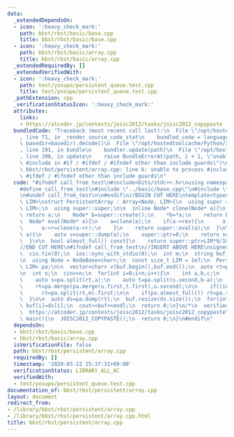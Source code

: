 ```yaml
---
data:
  _extendedDependsOn:
  - icon: ':heavy_check_mark:'
    path: bbst/rbst/basic/base.cpp
    title: bbst/rbst/basic/base.cpp
  - icon: ':heavy_check_mark:'
    path: bbst/rbst/basic/array.cpp
    title: bbst/rbst/basic/array.cpp
  _extendedRequiredBy: []
  _extendedVerifiedWith:
  - icon: ':heavy_check_mark:'
    path: test/yosupo/persistent_queue.test.cpp
    title: test/yosupo/persistent_queue.test.cpp
  _pathExtension: cpp
  _verificationStatusIcon: ':heavy_check_mark:'
  attributes:
    links:
    - https://atcoder.jp/contests/joisc2012/tasks/joisc2012_copypaste
  bundledCode: "Traceback (most recent call last):\n  File \"/opt/hostedtoolcache/Python/3.8.5/x64/lib/python3.8/site-packages/onlinejudge_verify/documentation/build.py\"\
    , line 71, in _render_source_code_stat\n    bundled_code = language.bundle(stat.path,\
    \ basedir=basedir).decode()\n  File \"/opt/hostedtoolcache/Python/3.8.5/x64/lib/python3.8/site-packages/onlinejudge_verify/languages/cplusplus.py\"\
    , line 191, in bundle\n    bundler.update(path)\n  File \"/opt/hostedtoolcache/Python/3.8.5/x64/lib/python3.8/site-packages/onlinejudge_verify/languages/cplusplus_bundle.py\"\
    , line 398, in update\n    raise BundleErrorAt(path, i + 1, \"unable to process\
    \ #include in #if / #ifdef / #ifndef other than include guards\")\nonlinejudge_verify.languages.cplusplus_bundle.BundleErrorAt:\
    \ bbst/rbst/persistent/array.cpp: line 6: unable to process #include in #if /\
    \ #ifdef / #ifndef other than include guards\n"
  code: "#ifndef call_from_test\n#include<bits/stdc++.h>\nusing namespace std;\n\n\
    #define call_from_test\n#include \"../basic/base.cpp\"\n#include \"../basic/array.cpp\"\
    \n#undef call_from_test\n\n#endif\n//BEGIN CUT HERE\ntemplate<typename Node, size_t\
    \ LIM>\nstruct PersistentArray : Array<Node, LIM>{\n  using super = Array<Node,\
    \ LIM>;\n  using super::super;\n\n  inline Node* clone(Node* a){\n    if(a==nullptr)\
    \ return a;\n    Node* b=super::create();\n    *b=*a;\n    return b;\n  }\n\n\
    \  Node* eval(Node* a){\n    a=clone(a);\n    if(a->rev){\n      a->l=clone(a->l);\n\
    \      a->r=clone(a->r);\n    }\n    return super::eval(a);\n  }\n\n  Node* rebuild(Node*\
    \ a){\n    auto v=super::dump(a);\n    super::ptr=0;\n    return super::build(v);\n\
    \  }\n\n  bool almost_full() const{\n    return super::ptr>LIM*9/10;\n  }\n};\n\
    //END CUT HERE\n#ifndef call_from_test\n//INSERT ABOVE HERE\nsigned JOISC2012_COPYPASTE(){\n\
    \  cin.tie(0);\n  ios::sync_with_stdio(0);\n  int m;\n  string buf;\n  cin>>m>>buf;\n\
    \n  using Node = NodeBase<char>;\n  const size_t LIM = 1e7;\n  PersistentArray<Node,\
    \ LIM> pa;\n\n  vector<char> v(buf.begin(),buf.end());\n  auto rt=pa.build(v);\n\
    \n  int n;\n  cin>>n;\n  for(int i=0;i<n;i++){\n    int a,b,c;\n    cin>>a>>b>>c;\n\
    \    auto s=pa.split(rt,a);\n    auto t=pa.split(s.second,b-a);\n    auto u=pa.split(rt,c);\n\
    \    rt=pa.merge(pa.merge(u.first,t.first),u.second);\n\n    if((int)pa.count(rt)>m)\n\
    \      rt=pa.split(rt,m).first;\n\n    if(pa.almost_full()) rt=pa.rebuild(rt);\n\
    \  }\n\n  auto ds=pa.dump(rt);\n  buf.resize(ds.size());\n  for(int i=0;i<(int)ds.size();i++)\
    \ buf[i]=ds[i];\n  cout<<buf<<endl;\n  return 0;\n}\n/*\n  verified on 2019/10/22\n\
    \  https://atcoder.jp/contests/joisc2012/tasks/joisc2012_copypaste\n*/\n\nsigned\
    \ main(){\n  JOISC2012_COPYPASTE();\n  return 0;\n}\n#endif\n"
  dependsOn:
  - bbst/rbst/basic/base.cpp
  - bbst/rbst/basic/array.cpp
  isVerificationFile: false
  path: bbst/rbst/persistent/array.cpp
  requiredBy: []
  timestamp: '2020-03-22 15:37:31+09:00'
  verificationStatus: LIBRARY_ALL_AC
  verifiedWith:
  - test/yosupo/persistent_queue.test.cpp
documentation_of: bbst/rbst/persistent/array.cpp
layout: document
redirect_from:
- /library/bbst/rbst/persistent/array.cpp
- /library/bbst/rbst/persistent/array.cpp.html
title: bbst/rbst/persistent/array.cpp
---
```

